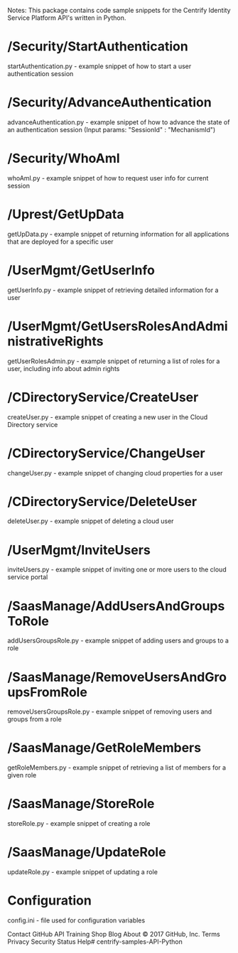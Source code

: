 Notes: This package contains code sample snippets for the Centrify Identity Service Platform API's written in Python.

# /Security/StartAuthentication
  startAuthentication.py - example snippet of how to start a user authentication session

# /Security/AdvanceAuthentication 
  advanceAuthentication.py - example snippet of how to advance the state of an authentication session
  (Input params: "SessionId" : "MechanismId")
  
# /Security/WhoAmI
  whoAmI.py - example snippet of how to request user info for current session
  
# /Uprest/GetUpData
  getUpData.py - example snippet of returning information for all applications that are deployed for a specific user
  
# /UserMgmt/GetUserInfo
  getUserInfo.py - example snippet of retrieving detailed information for a user
  
# /UserMgmt/GetUsersRolesAndAdministrativeRights
  getUserRolesAdmin.py - example snippet of returning a list of roles for a user, including info about admin rights
  
# /CDirectoryService/CreateUser
  createUser.py - example snippet of creating a new user in the Cloud Directory service
  
# /CDirectoryService/ChangeUser
  changeUser.py - example snippet of changing cloud properties for a user
  
# /CDirectoryService/DeleteUser
  deleteUser.py - example snippet of deleting a cloud user
  
# /UserMgmt/InviteUsers
  inviteUsers.py - example snippet of inviting one or more users to the cloud service portal
  
# /SaasManage/AddUsersAndGroupsToRole
  addUsersGroupsRole.py - example snippet of adding users and groups to a role
  
# /SaasManage/RemoveUsersAndGroupsFromRole
  removeUsersGroupsRole.py - example snippet of removing users and groups from a role
  
# /SaasManage/GetRoleMembers
  getRoleMembers.py - example snippet of retrieving a list of members for a given role
  
# /SaasManage/StoreRole
  storeRole.py - example snippet of creating a role
  
# /SaasManage/UpdateRole
  updateRole.py - example snippet of updating a role
  
# Configuration
  config.ini - file used for configuration variables
  
Contact GitHub API Training Shop Blog About © 2017 GitHub, Inc. Terms Privacy Security Status Help# centrify-samples-API-Python

